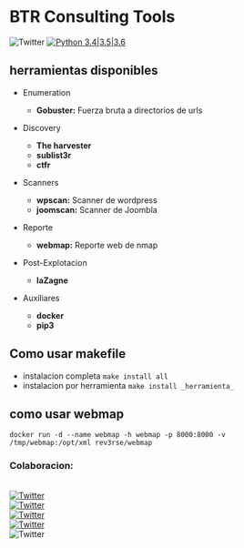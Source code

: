 # BTR Consulting Tools
![Twitter](https://img.shields.io/badge/Build-passing_-green.svg)
[![Python 3.4|3.5|3.6](https://img.shields.io/badge/python-3.4|3.5|3.6-brightgreen.svg)](https://www.python.org/)



## herramientas disponibles
- Enumeration
  - **Gobuster:** Fuerza bruta a directorios de urls

- Discovery
  - **The harvester**
  - **sublist3r**
  - **ctfr**

- Scanners
  - **wpscan:** Scanner de wordpress
  - **joomscan:** Scanner de Joombla

- Reporte
  - **webmap:** Reporte web de nmap

- Post-Explotacion
  - **laZagne**

- Auxiliares
  - **docker**
  - **pip3**


## Como usar makefile
- instalacion completa `make install all`
- instalacion por herramienta `make install _herramienta_`

## como usar webmap
`docker run -d --name webmap -h webmap -p 8000:8000 -v /tmp/webmap:/opt/xml rev3rse/webmap`




### Colaboracion:
  <br/>[![Twitter](https://img.shields.io/badge/Lucas%20Galeano-@lucasgaleano_-blue.svg)](https://github.com/lucasgaleano)
  <br/>[![Twitter](https://img.shields.io/badge/Omar%20Peña-@macle0d_-blue.svg)](https://github.com/macle0d)
  <br/>[![Twitter](https://img.shields.io/badge/Federico%20Galarza-@fede947_-blue.svg)](https://github.com/fede947)
  <br/>[![Twitter](https://img.shields.io/badge/Santiago%20Scally-@santiscally_-blue.svg)](https://github.com/santiscally)
  <br/>![Twitter](https://img.shields.io/badge/Gustavo%20Silva-@Gusty_-blue.svg)
